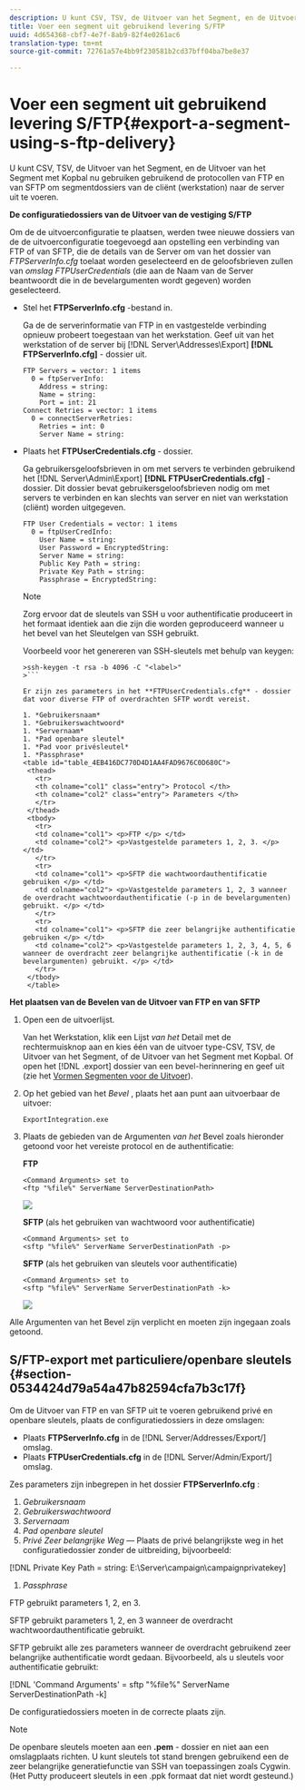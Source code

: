 ```yaml
---
description: U kunt CSV, TSV, de Uitvoer van het Segment, en de Uitvoer van het Segment met Kopbal nu gebruiken gebruikend de protocollen van FTP en van SFTP om segmentdossiers van de cliënt (werkstation) naar de server uit te voeren.
title: Voer een segment uit gebruikend levering S/FTP
uuid: 4d654368-cbf7-4e7f-8ab9-82f4e0261ac6
translation-type: tm+mt
source-git-commit: 72761a57e4bb9f230581b2cd37bff04ba7be8e37

---
```



# Voer een segment uit gebruikend levering S/FTP{#export-a-segment-using-s-ftp-delivery}

U kunt CSV, TSV, de Uitvoer van het Segment, en de Uitvoer van het Segment met Kopbal nu gebruiken gebruikend de protocollen van FTP en van SFTP om segmentdossiers van de cliënt (werkstation) naar de server uit te voeren.

**De configuratiedossiers van de Uitvoer van de vestiging S/FTP**

Om de de uitvoerconfiguratie te plaatsen, werden twee nieuwe dossiers van de de uitvoerconfiguratie toegevoegd aan opstelling een verbinding van FTP of van SFTP, die de details van de Server om van het dossier van *FTPServerInfo.cfg* toelaat worden geselecteerd en de geloofsbrieven zullen van *omslag FTPUserCredentials* (die aan de Naam van de Server beantwoordt die in de bevelargumenten wordt gegeven) worden geselecteerd.

* Stel het **FTPServerInfo.cfg** -bestand in.

   Ga de de serverinformatie van FTP in en vastgestelde verbinding opnieuw probeert toegestaan van het werkstation. Geef uit van het werkstation of de server bij [!DNL Server\Addresses\Export\] **[!DNL FTPServerInfo.cfg]** - dossier uit.

   ```
   FTP Servers = vector: 1 items 
     0 = ftpServerInfo:  
       Address = string:  
       Name = string:  
       Port = int: 21 
   Connect Retries = vector: 1 items 
     0 = connectServerRetries:  
       Retries = int: 0 
       Server Name = string:
   ```

* Plaats het **FTPUserCredentials.cfg** - dossier.

   Ga gebruikersgeloofsbrieven in om met servers te verbinden gebruikend het [!DNL Server\Admin\Export\] **[!DNL FTPUserCredentials.cfg]** - dossier. Dit dossier bevat gebruikersgeloofsbrieven nodig om met servers te verbinden en kan slechts van server en niet van werkstation (cliënt) worden uitgegeven.

   ```
   FTP User Credentials = vector: 1 items 
     0 = ftpUserCredInfo: 
       User Name = string:  
       User Password = EncryptedString:  
       Server Name = string:  
       Public Key Path = string:  
       Private Key Path = string:  
       Passphrase = EncryptedString:
   ```

   >[!NOTE]
   >
   >Zorg ervoor dat de sleutels van SSH u voor authentificatie produceert in het formaat identiek aan die zijn die worden geproduceerd wanneer u het bevel van het Sleutelgen van SSH gebruikt.
   >
   >Voorbeeld voor het genereren van SSH-sleutels met behulp van keygen:
   >
   >
   ```
   >ssh-keygen -t rsa -b 4096 -C "<label>"
   >```

   Er zijn zes parameters in het **FTPUserCredentials.cfg** - dossier dat voor diverse FTP of overdrachten SFTP wordt vereist.

   1. *Gebruikersnaam*
   1. *Gebruikerswachtwoord*
   1. *Servernaam*
   1. *Pad openbare sleutel*
   1. *Pad voor privésleutel*
   1. *Passphrase*
   <table id="table_4EB416DC770D4D1AA4FAD9676C0D680C"> 
    <thead> 
      <tr> 
      <th colname="col1" class="entry"> Protocol </th> 
      <th colname="col2" class="entry"> Parameters </th> 
      </tr> 
    </thead>
    <tbody> 
      <tr> 
      <td colname="col1"> <p>FTP </p> </td> 
      <td colname="col2"> <p>Vastgestelde parameters 1, 2, 3. </p> </td> 
      </tr> 
      <tr> 
      <td colname="col1"> <p>SFTP die wachtwoordauthentificatie gebruiken </p> </td> 
      <td colname="col2"> <p>Vastgestelde parameters 1, 2, 3 wanneer de overdracht wachtwoordauthentificatie (-p in de bevelargumenten) gebruikt. </p> </td> 
      </tr> 
      <tr> 
      <td colname="col1"> <p>SFTP die zeer belangrijke authentificatie gebruiken </p> </td> 
      <td colname="col2"> <p>Vastgestelde parameters 1, 2, 3, 4, 5, 6 wanneer de overdracht zeer belangrijke authentificatie (-k in de bevelargumenten) gebruikt. </p> </td> 
      </tr> 
    </tbody> 
    </table>

**Het plaatsen van de Bevelen van de Uitvoer van FTP en van SFTP**

1. Open een de uitvoerlijst.

   Van het Werkstation, klik een Lijst *van het* Detail met de rechtermuisknop aan en kies één van de uitvoer type-CSV, TSV, de Uitvoer van het Segment, of de Uitvoer van het Segment met Kopbal. Of open het [!DNL .export] dossier van een bevel-herinnering en geef uit (zie het [Vormen Segmenten voor de Uitvoer](../../../home/c-get-started/c-exp-data-seg-exp/t-config-sgts-expt.md#task-8857f221fa66463990ec9b60db6db372)).

1. Op het gebied van het *Bevel* , plaats het aan punt aan uitvoerbaar de uitvoer:

   ```
   ExportIntegration.exe
   ```

1. Plaats de gebieden van de Argumenten *van het* Bevel zoals hieronder getoond voor het vereiste protocol en de authentificatie:

   **FTP**

   ```
   <Command Arguments> set to  
   <ftp "%file%" ServerName ServerDestinationPath>
   ```

   ![](assets/FTP_Command_arguments.png)

   **SFTP** (als het gebruiken van wachtwoord voor authentificatie)

   ```
   <Command Arguments> set to  
   <sftp "%file%" ServerName ServerDestinationPath -p>
   ```

   **SFTP** (als het gebruiken van sleutels voor authentificatie)

   ```
   <Command Arguments> set to  
   <sftp "%file%" ServerName ServerDestinationPath -k>
   ```

   ![](assets/SFTP_command_arguments.png)

Alle Argumenten van het Bevel zijn verplicht en moeten zijn ingegaan zoals getoond.

## S/FTP-export met particuliere/openbare sleutels {#section-0534424d79a54a47b82594cfa7b3c17f}

Om de Uitvoer van FTP en van SFTP uit te voeren gebruikend privé en openbare sleutels, plaats de configuratiedossiers in deze omslagen:

* Plaats **FTPServerInfo.cfg** in de [!DNL Server/Addresses/Export/] omslag.
* Plaats **FTPUserCredentials.cfg** in de [!DNL Server/Admin/Export/] omslag.

Zes parameters zijn inbegrepen in het dossier **FTPServerInfo.cfg** :

1. *Gebruikersnaam*
1. *Gebruikerswachtwoord*
1. *Servernaam*
1. *Pad openbare sleutel*
1. *Privé Zeer belangrijke Weg —* Plaats de privé belangrijkste weg in het configuratiedossier zonder de uitbreiding, bijvoorbeeld:

[!DNL Private Key Path = string: E:\\Server\\campaign\\campaignprivatekey]

1. *Passphrase*

FTP gebruikt parameters 1, 2, en 3.

SFTP gebruikt parameters 1, 2, en 3 wanneer de overdracht wachtwoordauthentificatie gebruikt.

SFTP gebruikt alle zes parameters wanneer de overdracht gebruikend zeer belangrijke authentificatie wordt gedaan. Bijvoorbeeld, als u sleutels voor authentificatie gebruikt:

[!DNL 'Command Arguments' = sftp "%file%" ServerName ServerDestinationPath -k]

De configuratiedossiers moeten in de correcte plaats zijn.

>[!NOTE]
>
>De openbare sleutels moeten aan een **.pem** - dossier en niet aan een omslagplaats richten. U kunt sleutels tot stand brengen gebruikend een de zeer belangrijke generatiefunctie van SSH van toepassingen zoals Cygwin. (Het Putty produceert sleutels in een .ppk formaat dat niet wordt gesteund.)
